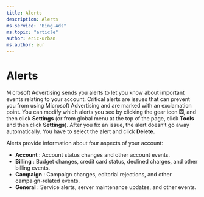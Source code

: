 ```yaml
---
title: Alerts
description: Alerts
ms.service: "Bing-Ads"
ms.topic: "article"
author: eric-urban
ms.author: eur
---
```


# Alerts

Microsoft Advertising sends you alerts to let you know about important events relating to your account. Critical alerts are issues that can prevent you from using Microsoft Advertising and are marked with an exclamation point. You can modify which alerts you see by clicking the gear icon ![gear icon](../../images/BA_Icons_Gear.png), and then click **Settings** (or from global menu at the top of the page, click **Tools** and then click **Settings**). After you fix an issue, the alert doesn’t go away automatically. You have to select the alert and click **Delete.**

Alerts provide information about four aspects of your account:

- **Account** : Account status changes and other account events.
- **Billing** : Budget changes, credit card status, declined charges, and other billing events.
- **Campaign** : Campaign changes, editorial rejections, and other campaign-related events.
- **General** : Service alerts, server maintenance updates, and other events.


